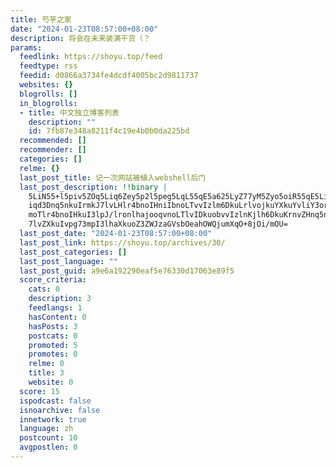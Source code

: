 ```yaml
---
title: 芍芋之家
date: "2024-01-23T08:57:00+08:00"
description: 将会在未来装满干货（？
params:
  feedlink: https://shoyu.top/feed
  feedtype: rss
  feedid: d0866a3734fe4dcdf4005bc2d9811737
  websites: {}
  blogrolls: []
  in_blogrolls:
  - title: 中文独立博客列表
    description: ""
    id: 7fb87e348a8211f4c19e4b0b0da225bd
  recommended: []
  recommender: []
  categories: []
  relme: {}
  last_post_title: 记一次网站被植入webshell后门
  last_post_description: !!binary |
    5LiN55+l5piv5ZOq5Liq6Zey5p2l5peg5LqL55qE5a625LyZ77yM5Zyo5oiR55qE5LiA5L
    iqd3Dnq5nkuIrmkJ7lvLHlr4bnoIHniIbnoLTvvIzlm6DkuLrlvojkuYXkuYvliY3orr7n
    moTlr4bnoIHkuI3lpJ/lronlhajooqvnoLTlvIDkuobvvIzlnKjlh6DkuKrnvZHnq5nnm6
    7lvZXkuIvpg73mpI3lhaXkuoZ3ZWJzaGVsbOeahOWQjumXqO+8jOi/mOU=
  last_post_date: "2024-01-23T08:57:00+08:00"
  last_post_link: https://shoyu.top/archives/30/
  last_post_categories: []
  last_post_language: ""
  last_post_guid: a9e6a192290eaf5e76330d17063e89f5
  score_criteria:
    cats: 0
    description: 3
    feedlangs: 1
    hasContent: 0
    hasPosts: 3
    postcats: 0
    promoted: 5
    promotes: 0
    relme: 0
    title: 3
    website: 0
  score: 15
  ispodcast: false
  isnoarchive: false
  innetwork: true
  language: zh
  postcount: 10
  avgpostlen: 0
---
```

